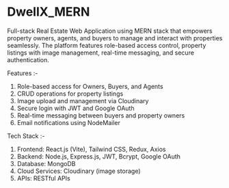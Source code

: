 # DwellX_MERN
Full-stack Real Estate Web Application using MERN stack that empowers property owners, agents, and buyers to manage and interact with properties seamlessly.
The platform features role-based access control, property listings with image management, real-time messaging, and secure authentication.

Features :-
1. Role-based access for Owners, Buyers, and Agents
2. CRUD operations for property listings
3. Image upload and management via Cloudinary
4. Secure login with JWT and Google OAuth
5. Real-time messaging between buyers and property owners
6. Email notifications using NodeMailer

Tech Stack :-
1. Frontend: React.js (Vite), Tailwind CSS, Redux, Axios
2. Backend: Node.js, Express.js, JWT, Bcrypt, Google OAuth
3. Database: MongoDB
4. Cloud Services: Cloudinary (image storage)
5. APIs: RESTful APIs


